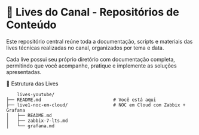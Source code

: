 # 🎥 Lives do Canal - Repositórios de Conteúdo

Este repositório central reúne toda a documentação, scripts e materiais das lives técnicas realizadas no canal, organizados por tema e data.

Cada live possui seu próprio diretório com documentação completa, permitindo que você acompanhe, pratique e implemente as soluções apresentadas.

📂 Estrutura das Lives
```
    lives-youtube/
├── README.md                           # Você está aqui
├── live1-noc-em-cloud/                 # NOC em Cloud com Zabbix + Grafana
│   ├── README.md
│   ├── zabbix-7-lts.md
│   └── grafana.md
```
